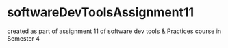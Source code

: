 # softwareDevToolsAssignment11
created as part of assignment 11 of software dev tools &amp; Practices course in Semester 4
